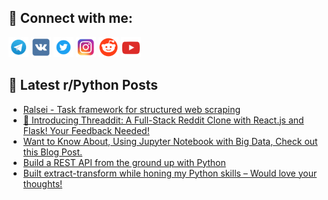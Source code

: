 ## 🔎 Connect with me:
[<img src="https://github.com/bullbesh/bullbesh/blob/main/images/Telegram.png" width="32" height="32" />](https://t.me/bullbesh)
[<img src="https://github.com/bullbesh/bullbesh/blob/main/images/VK.png" width="32" height="32" />](https://vk.com/bullbesh)
[<img src="https://github.com/bullbesh/bullbesh/blob/main/images/Twitter.png" width="32" height="32" />](https://twitter.com/bullbesh1)
[<img src="https://github.com/bullbesh/bullbesh/blob/main/images/Instagram.png" width="32" height="32" />](https://www.instagram.com/bullbesh)
[<img src="https://github.com/bullbesh/bullbesh/blob/main/images/Reddit.png" width="32" height="32" />](https://www.reddit.com/user/bullbesh)
[<img src="https://github.com/bullbesh/bullbesh/blob/main/images/YouTube.png" width="32" height="32" />](https://www.youtube.com/channel/UCtfjRs6uzgq5mfm8S06WTcg)

## 📕 Latest r/Python Posts
<!-- BLOG-POST-LIST:START -->
- [Ralsei - Task framework for structured web scraping](https://www.reddit.com/r/Python/comments/16dd3yd/ralsei_task_framework_for_structured_web_scraping/)
- [🚀 Introducing Threaddit: A Full-Stack Reddit Clone with React.js and Flask! Your Feedback Needed!](https://www.reddit.com/r/Python/comments/16dbv2c/introducing_threaddit_a_fullstack_reddit_clone/)
- [Want to Know About, Using Jupyter Notebook with Big Data, Check out this Blog Post.](https://www.reddit.com/r/Python/comments/16da1sn/want_to_know_about_using_jupyter_notebook_with/)
- [Build a REST API from the ground up with Python](https://www.reddit.com/r/Python/comments/16d95v2/build_a_rest_api_from_the_ground_up_with_python/)
- [Built extract-transform while honing my Python skills – Would love your thoughts!](https://www.reddit.com/r/Python/comments/16d7rbh/built_extracttransform_while_honing_my_python/)
<!-- BLOG-POST-LIST:END -->
